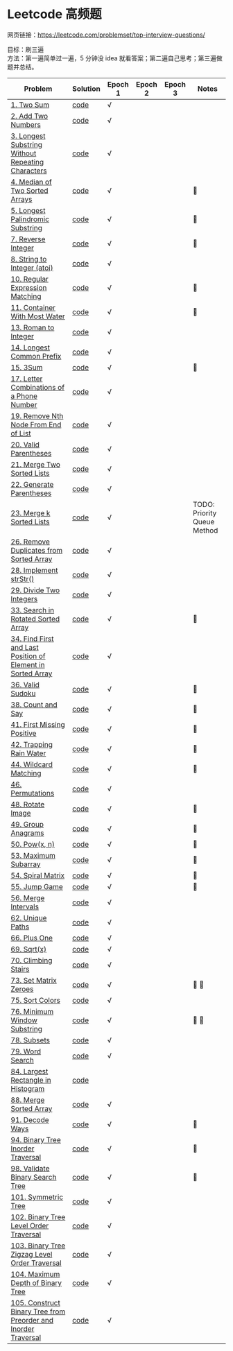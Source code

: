 # Leetcode 高频题

网页链接：https://leetcode.com/problemset/top-interview-questions/

目标：刷三遍  
方法：第一遍简单过一遍，5 分钟没 idea 就看答案；第二遍自己思考；第三遍做题并总结。

| Problem                                                                                                                                               | Solution                            | Epoch 1 | Epoch 2 | Epoch 3 | Notes                       |
| ----------------------------------------------------------------------------------------------------------------------------------------------------- | ----------------------------------- | ------- | ------- | ------- | --------------------------- |
| [1. Two Sum](https://leetcode.com/problems/two-sum/)                                                                                                  | [code](twoSum.py)                   | √       |
| [2. Add Two Numbers](https://leetcode.com/problems/add-two-numbers/)                                                                                  | [code](addTwoNumbers.py)            | √       |
| [3. Longest Substring Without Repeating Characters](https://leetcode.com/problems/longest-substring-without-repeating-characters/)                    | [code](lengthOfLongestSubstring.py) | √       |
| [4. Median of Two Sorted Arrays](https://leetcode.com/problems/median-of-two-sorted-arrays/)                                                          | [code](findMedianSortedArrays.py)   | √       |         |         | 🌟                          |
| [5. Longest Palindromic Substring](https://leetcode.com/problems/longest-palindromic-substring/)                                                      | [code](longestPalindrome.py)        | √       |         |         | 🌟                          |
| [7. Reverse Integer](https://leetcode.com/problems/reverse-integer/)                                                                                  | [code](reverse.py)                  | √       |         |         | 🌟                          |
| [8. String to Integer (atoi)](https://leetcode.com/problems/string-to-integer-atoi/)                                                                  | [code](myAtoi.py)                   | √       |
| [10. Regular Expression Matching](https://leetcode.com/problems/regular-expression-matching/)                                                         | [code](isMatch.py)                  | √       |         |         | 🌟                          |
| [11. Container With Most Water](https://leetcode.com/problems/container-with-most-water/)                                                             | [code](maxArea.py)                  | √       |         |         | 🌟                          |
| [13. Roman to Integer](https://leetcode.com/problems/roman-to-integer/)                                                                               | [code](romanToInt.py)               | √       |         |         |                             |
| [14. Longest Common Prefix](https://leetcode.com/problems/longest-common-prefix/)                                                                     | [code](longestCommonPrefix.py)      | √       |         |         |                             |
| [15. 3Sum](https://leetcode.com/problems/3sum/)                                                                                                       | [code](threeSum.py)                 | √       |         |         | 🌟                          |
| [17. Letter Combinations of a Phone Number](https://leetcode.com/problems/letter-combinations-of-a-phone-number/)                                     | [code](letterCombinations.py)       | √       |         |         |                             |
| [19. Remove Nth Node From End of List](https://leetcode.com/problems/remove-nth-node-from-end-of-list/)                                               | [code](removeNthFromEnd.py)         | √       |         |         |                             |
| [20. Valid Parentheses](https://leetcode.com/problems/valid-parentheses/)                                                                             | [code](isValid.py)                  | √       |         |         |                             |
| [21. Merge Two Sorted Lists](https://leetcode.com/problems/merge-two-sorted-lists/)                                                                   | [code](mergeTwoLists.py)            | √       |         |         |                             |
| [22. Generate Parentheses](https://leetcode.com/problems/generate-parentheses/)                                                                       | [code](generateParenthesis.py)      | √       |         |         |                             |
| [23. Merge k Sorted Lists](https://leetcode.com/problems/merge-k-sorted-lists/)                                                                       | [code](mergeKLists.py)              | √       |         |         | TODO: Priority Queue Method |
| [26. Remove Duplicates from Sorted Array](https://leetcode.com/problems/remove-duplicates-from-sorted-array/)                                         | [code](removeDuplicates.py)         | √       |         |         |                             |
| [28. Implement strStr()](https://leetcode.com/problems/implement-strstr/)                                                                             | [code](strStr.py)                   | √       |         |         |                             |
| [29. Divide Two Integers](https://leetcode.com/problems/divide-two-integers/)                                                                         | [code](divide.py)                   | √       |         |         |                             |
| [33. Search in Rotated Sorted Array](https://leetcode.com/problems/search-in-rotated-sorted-array/submissions/)                                       | [code](search.py)                   | √       |         |         | 🌟                          |
| [34. Find First and Last Position of Element in Sorted Array](https://leetcode.com/problems/find-first-and-last-position-of-element-in-sorted-array/) | [code](searchRange.py)              | √       |         |         |                             |
| [36. Valid Sudoku](https://leetcode.com/problems/valid-sudoku/)                                                                                       | [code](isValidSudoku.py)            | √       |         |         | 🌟                          |
| [38. Count and Say](https://leetcode.com/problems/count-and-say/)                                                                                     | [code](countAndSay.py)              | √       |         |         | 🌟                          |
| [41. First Missing Positive](https://leetcode.com/problems/first-missing-positive/)                                                                   | [code](firstMissingPositive.py)     | √       |         |         | 🌟                          |
| [42. Trapping Rain Water](https://leetcode.com/problems/trapping-rain-water/)                                                                         | [code](trap.py)                     | √       |         |         | 🌟                          |
| [44. Wildcard Matching](https://leetcode.com/problems/wildcard-matching/)                                                                             | [code](isMatchII.py)                | √       |         |         | 🌟                          |
| [46. Permutations](https://leetcode.com/problems/permutations/)                                                                                       | [code](permute.py)                  | √       |         |         |                             |
| [48. Rotate Image](https://leetcode.com/problems/rotate-image/)                                                                                       | [code](rotate.py)                   | √       |         |         | 🌟                          |
| [49. Group Anagrams](https://leetcode.com/problems/group-anagrams/)                                                                                   | [code](groupAnagrams.py)            | √       |         |         | 🌟                          |
| [50. Pow(x, n)](https://leetcode.com/problems/powx-n/)                                                                                                | [code](myPow.py)                    | √       |         |         | 🌟                          |
| [53. Maximum Subarray](https://leetcode.com/problems/maximum-subarray/)                                                                               | [code](maxSubArray.py)              | √       |         |         | 🌟                          |
| [54. Spiral Matrix](https://leetcode.com/problems/spiral-matrix/)                                                                                     | [code](spiralOrder.py)              | √       |         |         | 🌟                          |
| [55. Jump Game](https://leetcode.com/problems/jump-game/)                                                                                             | [code](canJump.py)                  | √       |         |         | 🌟                          |
| [56. Merge Intervals](https://leetcode.com/problems/merge-intervals/submissions/)                                                                     | [code](merge.py)                    | √       |         |         |                             |
| [62. Unique Paths](https://leetcode.com/problems/unique-paths/)                                                                                       | [code](uniquePaths.py)              | √       |         |         |                             |
| [66. Plus One](https://leetcode.com/problems/plus-one/)                                                                                               | [code](plusOne.py)                  | √       |         |         |                             |
| [69. Sqrt(x)](https://leetcode.com/problems/sqrtx/)                                                                                                   | [code](mySqrt.py)                   | √       |         |         |                             |
| [70. Climbing Stairs](https://leetcode.com/problems/climbing-stairs/submissions/)                                                                     | [code](climbStairs.py)              | √       |         |         |                             |
| [73. Set Matrix Zeroes](https://leetcode.com/problems/set-matrix-zeroes/)                                                                             | [code](setZeroes.py)                | √       |         |         | 🌟 🌟                       |
| [75. Sort Colors](https://leetcode.com/problems/sort-colors/)                                                                                         | [code](sortColors.py)               | √       |         |         |                             |
| [76. Minimum Window Substring](https://leetcode.com/problems/minimum-window-substring/)                                                               | [code](minWindow.py)                | √       |         |         | 🌟 🌟                       |
| [78. Subsets](https://leetcode.com/problems/subsets/)                                                                                                 | [code](subsets.py)                  | √       |         |         |                             |
| [79. Word Search](https://leetcode.com/problems/word-search/)                                                                                         | [code](exist.py)                    | √       |         |         |                             |
| [84. Largest Rectangle in Histogram]()                                                                                                                | [code]()                            |         |         |         |                             |
| [88. Merge Sorted Array](https://leetcode.com/problems/merge-sorted-array/)                                                                           | [code](mergeNums.py)                | √       |         |         |                             |
| [91. Decode Ways](https://leetcode.com/problems/decode-ways/)                                                                                         | [code](numDecodings.py)             | √       |         |         | 🌟                          |
| [94. Binary Tree Inorder Traversal](https://leetcode.com/problems/binary-tree-inorder-traversal/)                                                     | [code](inorderTraversal.py)         | √       |         |         | 🌟                          |
| [98. Validate Binary Search Tree](https://leetcode.com/problems/validate-binary-search-tree/)                                                         | [code](isValidBST.py)               | √       |         |         | 🌟                          |
| [101. Symmetric Tree](https://leetcode.com/problems/symmetric-tree/)                                                                           | [code](isSymmetric.py)                | √       |         |         |                             |
| [102. Binary Tree Level Order Traversal](https://leetcode.com/problems/binary-tree-level-order-traversal/)                                                                           | [code](levelOrder.py)                | √       |         |         |                             |
| [103. Binary Tree Zigzag Level Order Traversal](https://leetcode.com/problems/binary-tree-zigzag-level-order-traversal/)                                                                           | [code](zigzagLevelOrder.py)                | √       |         |         |                             |
| [104. Maximum Depth of Binary Tree](https://leetcode.com/problems/maximum-depth-of-binary-tree/)                                                                           | [code](maxDepth.py)                | √       |         |         |                             |
| [105. Construct Binary Tree from Preorder and Inorder Traversal](https://leetcode.com/problems/construct-binary-tree-from-preorder-and-inorder-traversal/)   | [code](buildTree.py)                | √       |         |         |                             |